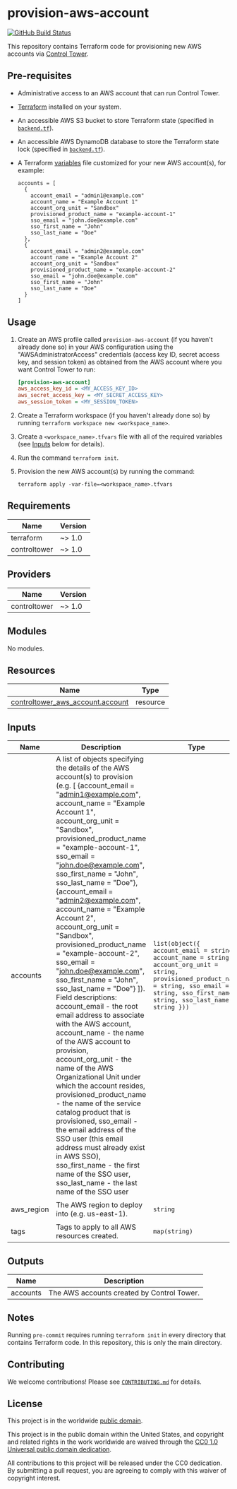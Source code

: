 # provision-aws-account #

[![GitHub Build Status](https://github.com/cisagov/provision-aws-account/workflows/build/badge.svg)](https://github.com/cisagov/provision-aws-account/actions)

This repository contains Terraform code for provisioning new AWS accounts
via [Control Tower](https://aws.amazon.com/controltower/).

## Pre-requisites ##

- Administrative access to an AWS account that can run Control Tower.
- [Terraform](https://www.terraform.io/) installed on your system.
- An accessible AWS S3 bucket to store Terraform state
  (specified in [`backend.tf`](backend.tf)).
- An accessible AWS DynamoDB database to store the Terraform state lock
  (specified in [`backend.tf`](backend.tf)).
- A Terraform [variables](variables.tf) file customized for your new
  AWS account(s), for example:

  ```hcl
  accounts = [
    {
      account_email = "admin1@example.com"
      account_name = "Example Account 1"
      account_org_unit = "Sandbox"
      provisioned_product_name = "example-account-1"
      sso_email = "john.doe@example.com"
      sso_first_name = "John"
      sso_last_name = "Doe"
    },
    {
      account_email = "admin2@example.com"
      account_name = "Example Account 2"
      account_org_unit = "Sandbox"
      provisioned_product_name = "example-account-2"
      sso_email = "john.doe@example.com"
      sso_first_name = "John"
      sso_last_name = "Doe"
    }
  ]
  ```

## Usage ##

1. Create an AWS profile called `provision-aws-account` (if you haven't
   already done so) in your AWS configuration using the
   "AWSAdministratorAccess" credentials (access key ID, secret access key,
   and session token) as obtained from the AWS account where you want
   Control Tower to run:

   ```ini
   [provision-aws-account]
   aws_access_key_id = <MY_ACCESS_KEY_ID>
   aws_secret_access_key = <MY_SECRET_ACCESS_KEY>
   aws_session_token = <MY_SESSION_TOKEN>
   ```

1. Create a Terraform workspace (if you haven't already done so) by running
   `terraform workspace new <workspace_name>`.
1. Create a `<workspace_name>.tfvars` file with all of the required
   variables (see [Inputs](#inputs) below for details).
1. Run the command `terraform init`.
1. Provision the new AWS account(s) by running the command:

   ```console
   terraform apply -var-file=<workspace_name>.tfvars
   ```

<!-- BEGIN_TF_DOCS -->
## Requirements ##

| Name | Version |
|------|---------|
| terraform | ~> 1.0 |
| controltower | ~> 1.0 |

## Providers ##

| Name | Version |
|------|---------|
| controltower | ~> 1.0 |

## Modules ##

No modules.

## Resources ##

| Name | Type |
|------|------|
| [controltower_aws_account.account](https://registry.terraform.io/providers/idealo/controltower/latest/docs/resources/aws_account) | resource |

## Inputs ##

| Name | Description | Type | Default | Required |
|------|-------------|------|---------|:--------:|
| accounts | A list of objects specifying the details of the AWS account(s) to provision (e.g. [ {account\_email = "admin1@example.com", account\_name = "Example Account 1", account\_org\_unit = "Sandbox", provisioned\_product\_name = "example-account-1", sso\_email = "john.doe@example.com", sso\_first\_name = "John", sso\_last\_name = "Doe"}, {account\_email = "admin2@example.com", account\_name = "Example Account 2", account\_org\_unit = "Sandbox", provisioned\_product\_name = "example-account-2", sso\_email = "john.doe@example.com", sso\_first\_name = "John", sso\_last\_name = "Doe"} ]).  Field descriptions: account\_email - the root email address to associate with the AWS account, account\_name - the name of the AWS account to provision, account\_org\_unit - the name of the AWS Organizational Unit under which the account resides, provisioned\_product\_name - the name of the service catalog product that is provisioned, sso\_email - the email address of the SSO user (this email address must already exist in AWS SSO), sso\_first\_name - the first name of the SSO user, sso\_last\_name - the last name of the SSO user | `list(object({ account_email = string, account_name = string, account_org_unit = string, provisioned_product_name = string, sso_email = string, sso_first_name = string, sso_last_name = string }))` | n/a | yes |
| aws\_region | The AWS region to deploy into (e.g. us-east-1). | `string` | `"us-east-1"` | no |
| tags | Tags to apply to all AWS resources created. | `map(string)` | `{}` | no |

## Outputs ##

| Name | Description |
|------|-------------|
| accounts | The AWS accounts created by Control Tower. |
<!-- END_TF_DOCS -->

## Notes ##

Running `pre-commit` requires running `terraform init` in every directory that
contains Terraform code. In this repository, this is only the main directory.

## Contributing ##

We welcome contributions!  Please see [`CONTRIBUTING.md`](CONTRIBUTING.md) for
details.

## License ##

This project is in the worldwide [public domain](LICENSE).

This project is in the public domain within the United States, and
copyright and related rights in the work worldwide are waived through
the [CC0 1.0 Universal public domain
dedication](https://creativecommons.org/publicdomain/zero/1.0/).

All contributions to this project will be released under the CC0
dedication. By submitting a pull request, you are agreeing to comply
with this waiver of copyright interest.
